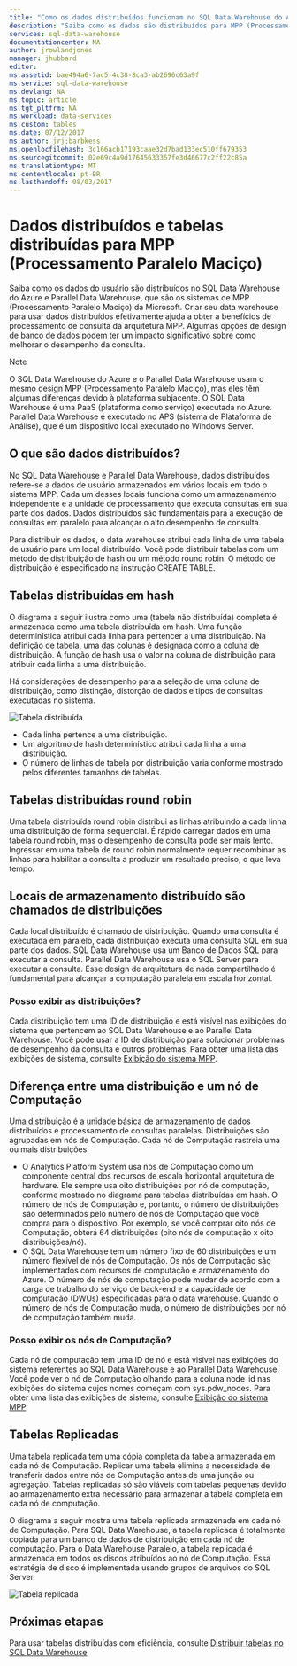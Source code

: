 ```yaml
---
title: "Como os dados distribuídos funcionam no SQL Data Warehouse do Azure | Microsoft Docs"
description: "Saiba como os dados são distribuídos para MPP (Processamento Paralelo Maciço) e as opções de distribuição tabelas no SQL Data Warehouse do Azure e Parallel Data Warehouse."
services: sql-data-warehouse
documentationcenter: NA
author: jrowlandjones
manager: jhubbard
editor: 
ms.assetid: bae494a6-7ac5-4c38-8ca3-ab2696c63a9f
ms.service: sql-data-warehouse
ms.devlang: NA
ms.topic: article
ms.tgt_pltfrm: NA
ms.workload: data-services
ms.custom: tables
ms.date: 07/12/2017
ms.author: jrj;barbkess
ms.openlocfilehash: 3c166acb17193caae32d7bad133ec510ff679353
ms.sourcegitcommit: 02e69c4a9d17645633357fe3d46677c2ff22c85a
ms.translationtype: MT
ms.contentlocale: pt-BR
ms.lasthandoff: 08/03/2017
---
```

# <a name="distributed-data-and-distributed-tables-for-massively-parallel-processing-mpp"></a>Dados distribuídos e tabelas distribuídas para MPP (Processamento Paralelo Maciço)
Saiba como os dados do usuário são distribuídos no SQL Data Warehouse do Azure e Parallel Data Warehouse, que são os sistemas de MPP (Processamento Paralelo Maciço) da Microsoft. Criar seu data warehouse para usar dados distribuídos efetivamente ajuda a obter a benefícios de processamento de consulta da arquitetura MPP. Algumas opções de design de banco de dados podem ter um impacto significativo sobre como melhorar o desempenho da consulta.  

> [!NOTE]
> O SQL Data Warehouse do Azure e o Parallel Data Warehouse usam o mesmo design MPP (Processamento Paralelo Maciço), mas eles têm algumas diferenças devido à plataforma subjacente. O SQL Data Warehouse é uma PaaS (plataforma como serviço) executada no Azure. Parallel Data Warehouse é executado no APS (sistema de Plataforma de Análise), que é um dispositivo local executado no Windows Server.
> 
> 

## <a name="what-is-distributed-data"></a>O que são dados distribuídos?
No SQL Data Warehouse e Parallel Data Warehouse, dados distribuídos refere-se a dados de usuário armazenados em vários locais em todo o sistema MPP. Cada um desses locais funciona como um armazenamento independente e a unidade de processamento que executa consultas em sua parte dos dados. Dados distribuídos são fundamentais para a execução de consultas em paralelo para alcançar o alto desempenho de consulta.

Para distribuir os dados, o data warehouse atribui cada linha de uma tabela de usuário para um local distribuído.  Você pode distribuir tabelas com um método de distribuição de hash ou um método round robin. O método de distribuição é especificado na instrução CREATE TABLE. 

## <a name="hash-distributed-tables"></a>Tabelas distribuídas em hash
O diagrama a seguir ilustra como uma (tabela não distribuída) completa é armazenada como uma tabela distribuída em hash. Uma função determinística atribui cada linha para pertencer a uma distribuição. Na definição de tabela, uma das colunas é designada como a coluna de distribuição. A função de hash usa o valor na coluna de distribuição para atribuir cada linha a uma distribuição.

Há considerações de desempenho para a seleção de uma coluna de distribuição, como distinção, distorção de dados e tipos de consultas executadas no sistema.

![Tabela distribuída](media/sql-data-warehouse-distributed-data/hash-distributed-table.png "Tabela distribuída")  

* Cada linha pertence a uma distribuição.  
* Um algoritmo de hash determinístico atribui cada linha a uma distribuição.  
* O número de linhas de tabela por distribuição varia conforme mostrado pelos diferentes tamanhos de tabelas.

## <a name="round-robin-distributed-tables"></a>Tabelas distribuídas round robin
Uma tabela distribuída round robin distribui as linhas atribuindo a cada linha uma distribuição de forma sequencial. É rápido carregar dados em uma tabela round robin, mas o desempenho de consulta pode ser mais lento.  Ingressar em uma tabela de round robin normalmente requer recombinar as linhas para habilitar a consulta a produzir um resultado preciso, o que leva tempo.

## <a name="distributed-storage-locations-are-called-distributions"></a>Locais de armazenamento distribuído são chamados de distribuições
Cada local distribuído é chamado de distribuição. Quando uma consulta é executada em paralelo, cada distribuição executa uma consulta SQL em sua parte dos dados. SQL Data Warehouse usa um Banco de Dados SQL para executar a consulta. Parallel Data Warehouse usa o SQL Server para executar a consulta. Esse design de arquitetura de nada compartilhado é fundamental para alcançar a computação paralela em escala horizontal.

### <a name="can-i-view-the-distributions"></a>Posso exibir as distribuições?
Cada distribuição tem uma ID de distribuição e está visível nas exibições do sistema que pertencem ao SQL Data Warehouse e ao Parallel Data Warehouse. Você pode usar a ID de distribuição para solucionar problemas de desempenho da consulta e outros problemas. Para obter uma lista das exibições de sistema, consulte [Exibição do sistema MPP](sql-data-warehouse-reference-tsql-statements.md).

## <a name="difference-between-a-distribution-and-a-compute-node"></a>Diferença entre uma distribuição e um nó de Computação
Uma distribuição é a unidade básica de armazenamento de dados distribuídos e processamento de consultas paralelas. Distribuições são agrupadas em nós de Computação. Cada nó de Computação rastreia uma ou mais distribuições.  

* O Analytics Platform System usa nós de Computação como um componente central dos recursos de escala horizontal arquitetura de hardware. Ele sempre usa oito distribuições por nó de computação, conforme mostrado no diagrama para tabelas distribuídas em hash. O número de nós de Computação e, portanto, o número de distribuições são determinados pelo número de nós de Computação que você compra para o dispositivo. Por exemplo, se você comprar oito nós de Computação, obterá 64 distribuições (oito nós de computação x oito distribuições/nó). 
* O SQL Data Warehouse tem um número fixo de 60 distribuições e um número flexível de nós de Computação. Os nós de Computação são implementados com recursos de computação e armazenamento do Azure. O número de nós de computação pode mudar de acordo com a carga de trabalho do serviço de back-end e a capacidade de computação (DWUs) especificadas para o data warehouse. Quando o número de nós de Computação muda, o número de distribuições por nó de computação também muda. 

### <a name="can-i-view-the-compute-nodes"></a>Posso exibir os nós de Computação?
Cada nó de computação tem uma ID de nó e está visível nas exibições do sistema referentes ao SQL Data Warehouse e ao Parallel Data Warehouse.  Você pode ver o nó de Computação olhando para a coluna node_id nas exibições do sistema cujos nomes começam com sys.pdw_nodes. Para obter uma lista das exibições de sistema, consulte [Exibição do sistema MPP](sql-data-warehouse-reference-tsql-statements.md).

## <a name="Replicated"></a>Tabelas Replicadas
Uma tabela replicada tem uma cópia completa da tabela armazenada em cada nó de Computação. Replicar uma tabela elimina a necessidade de transferir dados entre nós de Computação antes de uma junção ou agregação. Tabelas replicadas só são viáveis com tabelas pequenas devido ao armazenamento extra necessário para armazenar a tabela completa em cada nó de computação.  

O diagrama a seguir mostra uma tabela replicada armazenada em cada nó de Computação. Para SQL Data Warehouse, a tabela replicada é totalmente copiada para um banco de dados de distribuição em cada nó de computação. Para o Data Warehouse Paralelo, a tabela replicada é armazenada em todos os discos atribuídos ao nó de Computação.  Essa estratégia de disco é implementada usando grupos de arquivos do SQL Server.  

![Tabela replicada](media/sql-data-warehouse-distributed-data/replicated-table.png "Tabela replicada") 

## <a name="next-steps"></a>Próximas etapas
Para usar tabelas distribuídas com eficiência, consulte [Distribuir tabelas no SQL Data Warehouse](sql-data-warehouse-tables-distribute.md)  

